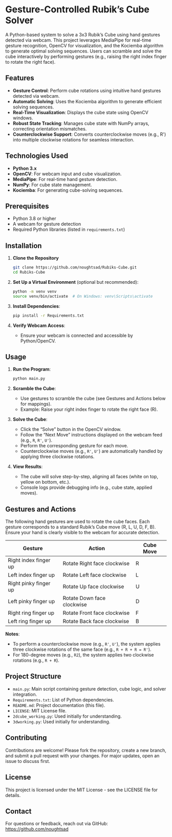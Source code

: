 # Gesture-Controlled Rubik’s Cube Solver

A Python-based system to solve a 3x3 Rubik’s Cube using hand gestures detected via webcam. This project leverages MediaPipe for real-time gesture recognition, OpenCV for visualization, and the Kociemba algorithm to generate optimal solving sequences. Users can scramble and solve the cube interactively by performing gestures (e.g., raising the right index finger to rotate the right face).

## Features

- **Gesture Control**: Perform cube rotations using intuitive hand gestures detected via webcam.
- **Automatic Solving**: Uses the Kociemba algorithm to generate efficient solving sequences.
- **Real-Time Visualization**: Displays the cube state using OpenCV windows.
- **Robust State Tracking**: Manages cube state with NumPy arrays, correcting orientation mismatches.
- **Counterclockwise Support**: Converts counterclockwise moves (e.g., R') into multiple clockwise rotations for seamless interaction.

## Technologies Used

- **Python 3.x**
- **OpenCV**: For webcam input and cube visualization.
- **MediaPipe**: For real-time hand gesture detection.
- **NumPy**: For cube state management.
- **Kociemba**: For generating cube-solving sequences.

## Prerequisites

- Python 3.8 or higher
- A webcam for gesture detection
- Required Python libraries (listed in `requirements.txt`)

## Installation

1. **Clone the Repository** 

   ```bash
   git clone https://github.com/noughtsad/Rubiks-Cube.git
   cd Rubiks-Cube
   ```

2. **Set Up a Virtual Environment** (optional but recommended):

   ```bash
   python -m venv venv
   source venv/bin/activate  # On Windows: venv\Scripts\activate
   ```

3. **Install Dependencies**:

   ```bash
   pip install -r Requirements.txt
   ```

4. **Verify Webcam Access**:

   - Ensure your webcam is connected and accessible by Python/OpenCV.

## Usage

1. **Run the Program**:

   ```bash
   python main.py
   ```

2. **Scramble the Cube**:

   - Use gestures to scramble the cube (see Gestures and Actions below for mappings).
   - Example: Raise your right index finger to rotate the right face (R).

3. **Solve the Cube**:

   - Click the “Solve” button in the OpenCV window.
   - Follow the “Next Move” instructions displayed on the webcam feed (e.g., `R`, `R'`, `U'`).
   - Perform the corresponding gesture for each move.
   - Counterclockwise moves (e.g., `R'`, `U'`) are automatically handled by applying three clockwise rotations.

4. **View Results**:

   - The cube will solve step-by-step, aligning all faces (white on top, yellow on bottom, etc.).
   - Console logs provide debugging info (e.g., cube state, applied moves).

## Gestures and Actions

The following hand gestures are used to rotate the cube faces. Each gesture corresponds to a standard Rubik’s Cube move (R, L, U, D, F, B). Ensure your hand is clearly visible to the webcam for accurate detection.

| Gesture | Action | Cube Move |
| --- | --- | --- |
| Right index finger up | Rotate Right face clockwise | R |
| Left index finger up | Rotate Left face clockwise | L |
| Right pinky finger up | Rotate Up face clockwise | U |
| Left pinky finger up | Rotate Down face clockwise | D |
| Right ring finger up | Rotate Front face clockwise | F |
| Left ring finger up | Rotate Back face clockwise | B |

**Notes**:

- To perform a counterclockwise move (e.g., `R'`, `U'`), the system applies three clockwise rotations of the same face (e.g., `R + R + R = R'`).
- For 180-degree moves (e.g., `R2`), the system applies two clockwise rotations (e.g., `R + R`).

## Project Structure

- `main.py`: Main script containing gesture detection, cube logic, and solver integration.
- `Requirements.txt`: List of Python dependencies.
- `README.md`: Project documentation (this file).
- `LICENSE`: MIT License file.
- `2dcube_working.py`: Used initially for understanding.
- `3dworking.py`: Used initially for understanding.

## Contributing

Contributions are welcome! Please fork the repository, create a new branch, and submit a pull request with your changes. For major updates, open an issue to discuss first.

## License

This project is licensed under the MIT License - see the LICENSE file for details.

## Contact

For questions or feedback, reach out via GitHub: https://github.com/noughtsad
